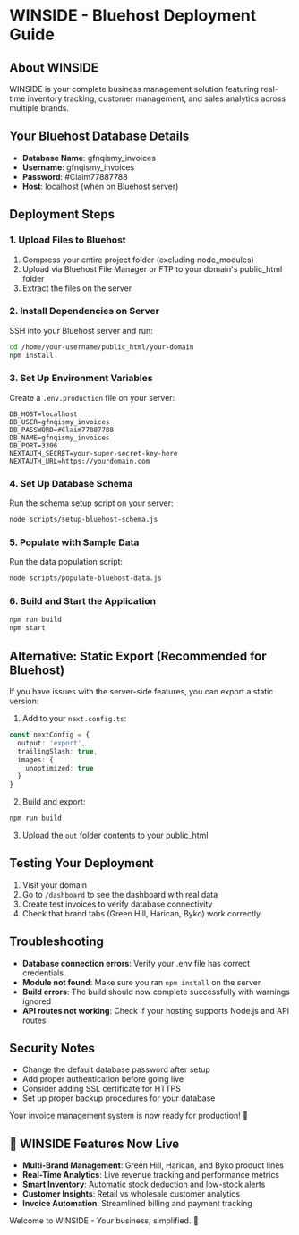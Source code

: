 # WINSIDE - Bluehost Deployment Guide

## About WINSIDE
WINSIDE is your complete business management solution featuring real-time inventory tracking, customer management, and sales analytics across multiple brands.

## Your Bluehost Database Details
- **Database Name**: gfnqismy_invoices  
- **Username**: gfnqismy_invoices
- **Password**: #Claim77887788
- **Host**: localhost (when on Bluehost server)

## Deployment Steps

### 1. Upload Files to Bluehost
1. Compress your entire project folder (excluding node_modules)
2. Upload via Bluehost File Manager or FTP to your domain's public_html folder
3. Extract the files on the server

### 2. Install Dependencies on Server
SSH into your Bluehost server and run:
```bash
cd /home/your-username/public_html/your-domain
npm install
```

### 3. Set Up Environment Variables
Create a `.env.production` file on your server:
```env
DB_HOST=localhost
DB_USER=gfnqismy_invoices
DB_PASSWORD=#Claim77887788
DB_NAME=gfnqismy_invoices
DB_PORT=3306
NEXTAUTH_SECRET=your-super-secret-key-here
NEXTAUTH_URL=https://yourdomain.com
```

### 4. Set Up Database Schema
Run the schema setup script on your server:
```bash
node scripts/setup-bluehost-schema.js
```

### 5. Populate with Sample Data
Run the data population script:
```bash
node scripts/populate-bluehost-data.js
```

### 6. Build and Start the Application
```bash
npm run build
npm start
```

## Alternative: Static Export (Recommended for Bluehost)
If you have issues with the server-side features, you can export a static version:

1. Add to your `next.config.ts`:
```typescript
const nextConfig = {
  output: 'export',
  trailingSlash: true,
  images: {
    unoptimized: true
  }
}
```

2. Build and export:
```bash
npm run build
```

3. Upload the `out` folder contents to your public_html

## Testing Your Deployment
1. Visit your domain
2. Go to `/dashboard` to see the dashboard with real data
3. Create test invoices to verify database connectivity
4. Check that brand tabs (Green Hill, Harican, Byko) work correctly

## Troubleshooting
- **Database connection errors**: Verify your .env file has correct credentials
- **Module not found**: Make sure you ran `npm install` on the server  
- **Build errors**: The build should now complete successfully with warnings ignored
- **API routes not working**: Check if your hosting supports Node.js and API routes

## Security Notes
- Change the default database password after setup
- Add proper authentication before going live
- Consider adding SSL certificate for HTTPS
- Set up proper backup procedures for your database

Your invoice management system is now ready for production! 🎉

## 🌟 WINSIDE Features Now Live
- **Multi-Brand Management**: Green Hill, Harican, and Byko product lines
- **Real-Time Analytics**: Live revenue tracking and performance metrics  
- **Smart Inventory**: Automatic stock deduction and low-stock alerts
- **Customer Insights**: Retail vs wholesale customer analytics
- **Invoice Automation**: Streamlined billing and payment tracking

Welcome to WINSIDE - Your business, simplified. 🚀
